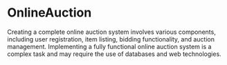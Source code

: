 # OnlineAuction
Creating a complete online auction system involves various components, including user registration, item listing, bidding functionality, and auction management. Implementing a fully functional online auction system is a complex task and may require the use of databases and web technologies. 

